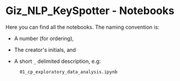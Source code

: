 # Giz_NLP_KeySpotter - Notebooks

Here you can find all the notebooks. The naming convention is:
* A number (for ordering),
* The creator's initials, and
* A short `_` delimited description, e.g:

        01_cp_exploratory_data_analysis.ipynb
